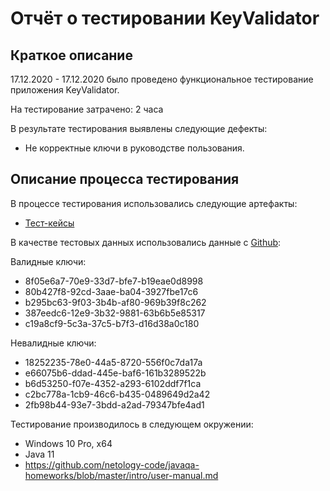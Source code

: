 # Отчёт о тестировании KeyValidator

## Краткое описание

17.12.2020 - 17.12.2020 было проведено функциональное тестирование приложения KeyValidator.

На тестирование затрачено: 2 часа

В результате тестирования выявлены следующие дефекты:
* Не корректные ключи в руководстве пользования.

## Описание процесса тестирования

В процессе тестирования использовались следующие артефакты:
* [Тест-кейсы](https://docs.google.com/spreadsheets/d/1Xe33BMiizjCPeEg2VqM2WEif04rawGqXDjOoTij4dA4/edit?usp=sharing)


В качестве тестовых данных использовались данные с [Github](https://github.com/netology-code/javaqa-homeworks/blob/master/intro/user-manual.md):

Валидные ключи:
* 8f05e6a7-70e9-33d7-bfe7-b19eae0d8998
* 80b427f8-92cd-3aae-ba04-3927fbe17c6
* b295bc63-9f03-3b4b-af80-969b39f8c262
* 387eedc6-12e9-3b32-9881-63b6b5e85317
* c19a8cf9-5c3a-37c5-b7f3-d16d38a0c180

Невалидные ключи:
* 18252235-78e0-44a5-8720-556f0c7da17a
* e66075b6-ddad-445e-baf6-161b3289522b
* b6d53250-f07e-4352-a293-6102ddf7f1ca
* c2bc778a-1cb9-46c6-b435-0489649d2a42
* 2fb98b44-93e7-3bdd-a2ad-79347bfe4ad1

Тестирование производилось в следующем окружении:

- Windows  10 Pro, x64
- Java 11
- https://github.com/netology-code/javaqa-homeworks/blob/master/intro/user-manual.md